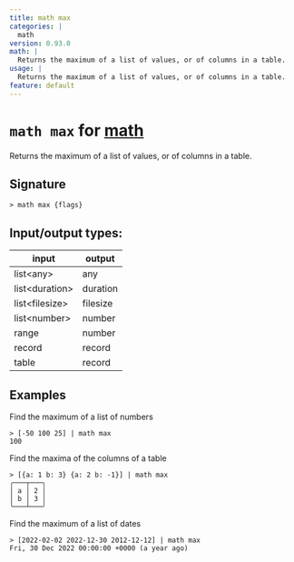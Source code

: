 ```yaml
---
title: math max
categories: |
  math
version: 0.93.0
math: |
  Returns the maximum of a list of values, or of columns in a table.
usage: |
  Returns the maximum of a list of values, or of columns in a table.
feature: default
---
```

<!-- This file is automatically generated. Please edit the command in https://github.com/nushell/nushell instead. -->

# `math max` for [math](/commands/categories/math.md)

<div class='command-title'>Returns the maximum of a list of values, or of columns in a table.</div>

## Signature

```> math max {flags} ```


## Input/output types:

| input          | output   |
| -------------- | -------- |
| list\<any\>      | any      |
| list\<duration\> | duration |
| list\<filesize\> | filesize |
| list\<number\>   | number   |
| range          | number   |
| record         | record   |
| table          | record   |
## Examples

Find the maximum of a list of numbers
```nu
> [-50 100 25] | math max
100
```

Find the maxima of the columns of a table
```nu
> [{a: 1 b: 3} {a: 2 b: -1}] | math max
╭───┬───╮
│ a │ 2 │
│ b │ 3 │
╰───┴───╯
```

Find the maximum of a list of dates
```nu
> [2022-02-02 2022-12-30 2012-12-12] | math max
Fri, 30 Dec 2022 00:00:00 +0000 (a year ago)
```
